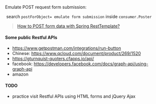 Emulate POST request form submission: 

​	search `postForObject= emulate form submission` inside `consumer.Poster`

> [How to POST form data with Spring RestTemplate?](https://stackoverflow.com/a/38388168/986966)

#### Some public Restful APIs

- https://www.getpostman.com/integrations/run-button
- Chinese: https://www.qcloud.com/document/product/269/1520
- https://gturnquist-quoters.cfapps.io/api/
- facebook: https://developers.facebook.com/docs/graph-api/using-graph-api
- amazon

#### TODO

- practice visit Restful APIs using HTML forms and jQuery Ajax